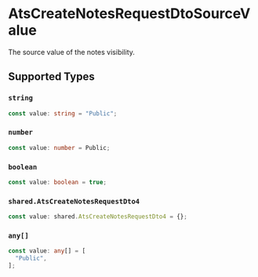 # AtsCreateNotesRequestDtoSourceValue

The source value of the notes visibility.


## Supported Types

### `string`

```typescript
const value: string = "Public";
```

### `number`

```typescript
const value: number = Public;
```

### `boolean`

```typescript
const value: boolean = true;
```

### `shared.AtsCreateNotesRequestDto4`

```typescript
const value: shared.AtsCreateNotesRequestDto4 = {};
```

### `any[]`

```typescript
const value: any[] = [
  "Public",
];
```

